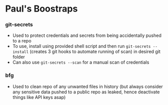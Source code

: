 # Paul's Boostraps

### git-secrets

* Used to protect credentials and secrets from being accidentally pushed to a repo
* To use, install using provided shell script and then run `git-secrets --install` (creates 3 git hooks to automate running of scan) in desired git folder
* Can also use `git-secrets --scan` for a manual scan of credentials

### bfg

* Used to clean repo of any unwanted files in history (but always consider any sensitive data pushed to a public repo as leaked, hence deactivate things like API keys asap)
